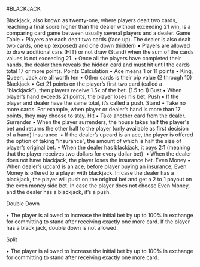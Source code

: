#BLACKJACK

Blackjack, also known as twenty-one, where players dealt two cards, reaching a final score higher than the dealer without exceeding 21 win, is a comparing card game between usually several players and a dealer.
Game Table
  •	Players are each dealt two cards (face up). The dealer is also dealt two cards, one up (exposed) and one down (hidden)
  •	Players are allowed to draw additional cars (HIT) or not draw (Stand) when the sum of the cards values is not exceeding 21.
  •	Once all the players have completed their hands, the dealer then reveals the hidden card and must hit until the cards total 17 or more points.
Points Calculation
  •	Ace means 1 or 11 points
  •	King, Queen, Jack are all worth ten
  •	Other cards is their pip value (2 through 10)
Blackjack
  •	Get 21 points on the player’s first two card (called a “blackjack”), then players receive 1.5x of the bet. (1.5 to 1)
Bust
  •	When player’s hand exceeds 21 points, the player loses his bet.
Push
  •	If the player and dealer have the same total, it’s called a push.
Stand
  •	Take no more cards. For example, when player or dealer’s hand is more than 17 points, they may choose to stay.
Hit
  •	Take another card from the dealer.
Surrender
  •	When the player surrenders, the house takes half the player's bet and returns the other half to the player (only available as first decision of a hand)
Insurance 
  •	If the dealer’s upcard is an ace, the player is offered the option of taking “insurance”, the amount of which is half the size of player’s original bet.
  •	When the dealer has blackjack, it pays 2:1 (meaning that the player receives two dollars for every dollar bet) 
  •	When the dealer does not have blackjack, the player loses the insurance bet.
Even Money
  •	When dealer’s upcard is an ace, before player buying an insurance, Even Money is offered to a player with blackjack. In case the dealer has a blackjack, the player will push on the original bet and get a 2 to 1 payout on the even money side bet. In case the player does not choose Even Money, and the dealer has a blackjack, it’s a push.

Double Down
 
  •	The player is allowed to increase the initial bet by up to 100% in exchange for committing to stand after receiving exactly one more card. If the player has a black jack, double down is not allowed.

Split
 
•	The player is allowed to increase the initial bet by up to 100% in exchange for committing to stand after receiving exactly one more card. 

